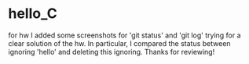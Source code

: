 # hello_C
for hw
I added some screenshots for 'git status' and 'git log' trying for a clear solution of the hw. In particular, I compared the status between ignoring 'hello' and deleting this ignoring.
Thanks for reviewing!
